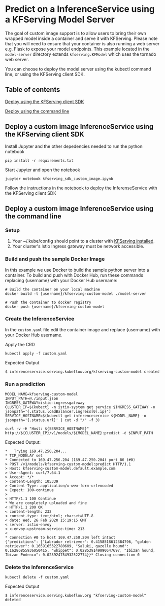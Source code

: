 # Predict on a InferenceService using a KFServing Model Server

The goal of custom image support is to allow users to bring their own wrapped model inside a container and serve it with KFServing. Please note that you will need to ensure that your container is also running a web server e.g. Flask to expose your model endpoints. This example located in the `model-server` directory extends `kfserving.KFModel` which uses the tornado web server.

You can choose to deploy the model server using the kubectl command line, or using the KFServing client SDK.

## Table of contents

[Deploy using the KFServing client SDK](#deploy-a-custom-image-inferenceservice-using-the-kfserving-client-sdk)

[Deploy using the command line](#deploy-a-custom-image-inferenceservice-using-the-command-line)

## Deploy a custom image InferenceService using the KFServing client SDK

Install Jupyter and the other depedencies needed to run the python notebook

```
pip install -r requirements.txt
```

Start Jupyter and open the notebook

```
jupyter notebook kfserving_sdk_custom_image.ipynb
```

Follow the instructions in the notebook to deploy the InferenseService with the KFServing client SDK

## Deploy a custom image InferenceService using the command line

### Setup

1. Your ~/.kube/config should point to a cluster with [KFServing installed](https://github.com/kubeflow/kfserving/blob/master/docs/DEVELOPER_GUIDE.md#deploy-kfserving).
2. Your cluster's Istio Ingress gateway must be network accessible.

### Build and push the sample Docker Image

In this example we use Docker to build the sample python server into a container. To build and push with Docker Hub, run these commands replacing {username} with your Docker Hub username:

```
# Build the container on your local machine
docker build -t {username}/kfserving-custom-model ./model-server

# Push the container to docker registry
docker push {username}/kfserving-custom-model
```

### Create the InferenceService

In the `custom.yaml` file edit the container image and replace {username} with your Docker Hub username.

Apply the CRD

```
kubectl apply -f custom.yaml
```

Expected Output

```
$ inferenceservice.serving.kubeflow.org/kfserving-custom-model created
```

### Run a prediction

```
MODEL_NAME=kfserving-custom-model
INPUT_PATH=@./input.json
INGRESS_GATEWAY=istio-ingressgateway
CLUSTER_IP=$(kubectl -n istio-system get service $INGRESS_GATEWAY -o jsonpath='{.status.loadBalancer.ingress[0].ip}')
SERVICE_HOSTNAME=$(kubectl get inferenceservice ${MODEL_NAME} -o jsonpath='{.status.url}' | cut -d "/" -f 3)

curl -v -H "Host: ${SERVICE_HOSTNAME}" http://${CLUSTER_IP}/v1/models/${MODEL_NAME}:predict -d $INPUT_PATH
```

Expected Output:

```
*   Trying 169.47.250.204...
* TCP_NODELAY set
* Connected to 169.47.250.204 (169.47.250.204) port 80 (#0)
> POST /v1/models/kfserving-custom-model:predict HTTP/1.1
> Host: kfserving-custom-model.default.example.com
> User-Agent: curl/7.64.1
> Accept: */*
> Content-Length: 105339
> Content-Type: application/x-www-form-urlencoded
> Expect: 100-continue
>
< HTTP/1.1 100 Continue
* We are completely uploaded and fine
< HTTP/1.1 200 OK
< content-length: 232
< content-type: text/html; charset=UTF-8
< date: Wed, 26 Feb 2020 15:19:15 GMT
< server: istio-envoy
< x-envoy-upstream-service-time: 213
<
* Connection #0 to host 169.47.250.204 left intact
{"predictions": {"Labrador retriever": 0.4158518612384796, "golden retriever": 0.1659165322780609, "Saluki, gazelle hound": 0.16286855936050415, "whippet": 0.028539149090647697, "Ibizan hound, Ibizan Podenco": 0.023924754932522774}}* Closing connection 0
```

### Delete the InferenceService

```
kubectl delete -f custom.yaml
```

Expected Output

```
$ inferenceservice.serving.kubeflow.org "kfserving-custom-model" deleted
```
